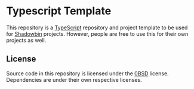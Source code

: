 # Typescript Template

This repository is a [TypeScript](https://www.typescriptlang.org/) repository
and project template to be used for [Shadowbin](https://github.com/shdwbin)
projects. However, people are free to use this for their own projects as well.

## License

Source code in this repository is licensed under the
[0BSD](https://choosealicense.com/licenses/0bsd) license. Dependencies are under
their own respective licenses.